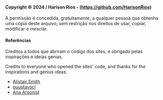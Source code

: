#### Copyright © 2024 / Harison Rios - (https://github.com/HarisonRios)

A permissão é concedida, gratuitamente, a qualquer pessoa que obtenha uma cópia deste arquivo, sem restrição nos direitos de usar, copiar, modificar e mesclar.

#### Referências

 Creditos a todos que abriram o codigo dos sites, e obrigado pelas inspirações e ideias genias.
 
 Credits to everyone who opened the sites' code, and thanks for the inspirations and genius ideas.

- [Alistair Smith](https://github.com/alii/website)
- [guustavocl](https://github.com/guustavocl/gus.sh)
- [Ana Arsonist](https://github.com/AnaArsonist/anahoward.me)
